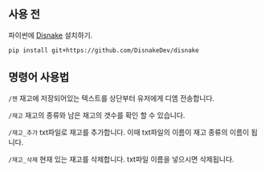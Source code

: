
## 사용 전

파이썬에 [Disnake](https://github.com/DisnakeDev/disnake/) 설치하기.

```bash
pip install git+https://github.com/DisnakeDev/disnake
```

## 명령어 사용법


`/젠`
재고에 저장되어있는 텍스트를 상단부터 유저에게 디엠 전송합니다. 

`/재고` 재고의 종류와 남은 재고의 갯수를 확인 할 수 있습니다. 

`/재고_추가` txt파일로 재고를 추가합니다. 이때 txt파일의 이름이 재고 종류의 이름이 됩니다.

`/재고_삭제` 현재 있는 재고를 삭제합니다. txt파일 이름을 넣으시면 삭제됩니다.
